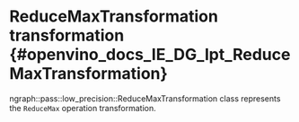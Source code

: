 # ReduceMaxTransformation transformation {#openvino_docs_IE_DG_lpt_ReduceMaxTransformation}

ngraph::pass::low_precision::ReduceMaxTransformation class represents the `ReduceMax` operation transformation.
